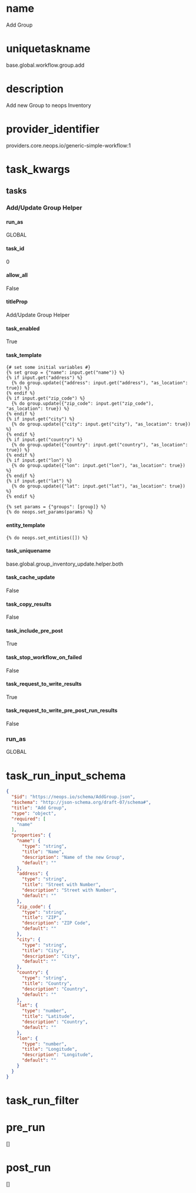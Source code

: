 # name
Add Group
# uniquetaskname
base.global.workflow.group.add
# description
Add new Group to neops Inventory
# provider_identifier
providers.core.neops.io/generic-simple-workflow:1
# task_kwargs
## tasks
### Add/Update Group Helper
#### run_as
GLOBAL
#### task_id
0
#### allow_all
False
#### titleProp
Add/Update Group Helper
#### task_enabled
True
#### task_template
```jinja2
{# set some initial variables #}
{% set group = {"name": input.get("name")} %}
{% if input.get("address") %}
  {% do group.update({"address": input.get("address"), "as_location": true}) %}
{% endif %}
{% if input.get("zip_code") %}
  {% do group.update({"zip_code": input.get("zip_code"), "as_location": true}) %}
{% endif %}
{% if input.get("city") %}
  {% do group.update({"city": input.get("city"), "as_location": true}) %}
{% endif %}
{% if input.get("country") %}
  {% do group.update({"country": input.get("country"), "as_location": true}) %}
{% endif %}
{% if input.get("lon") %}
  {% do group.update({"lon": input.get("lon"), "as_location": true}) %}
{% endif %}
{% if input.get("lat") %}
  {% do group.update({"lat": input.get("lat"), "as_location": true}) %}
{% endif %}

{% set params = {"groups": [group]} %}
{% do neops.set_params(params) %}
```
#### entity_template
```jinja2
{% do neops.set_entities([]) %}
```
#### task_uniquename
base.global.group_inventory_update.helper.both
#### task_cache_update
False
#### task_copy_results
False
#### task_include_pre_post
True
#### task_stop_workflow_on_failed
False
#### task_request_to_write_results
True
#### task_request_to_write_pre_post_run_results
False
### run_as
GLOBAL
# task_run_input_schema
```json
{
  "$id": "https://neops.io/schema/AddGroup.json",
  "$schema": "http://json-schema.org/draft-07/schema#",
  "title": "Add Group",
  "type": "object",
  "required": [
    "name"
  ],
  "properties": {
    "name": {
      "type": "string",
      "title": "Name",
      "description": "Name of the new Group",
      "default": ""
    },
    "address": {
      "type": "string",
      "title": "Street with Number",
      "description": "Street with Number",
      "default": ""
    },
    "zip_code": {
      "type": "string",
      "title": "ZIP",
      "description": "ZIP Code",
      "default": ""
    },
    "city": {
      "type": "string",
      "title": "City",
      "description": "City",
      "default": ""
    },
    "country": {
      "type": "string",
      "title": "Country",
      "description": "Country",
      "default": ""
    },
    "lat": {
      "type": "number",
      "title": "Latitude",
      "description": "Country",
      "default": ""
    },
    "lon": {
      "type": "number",
      "title": "Longitude",
      "description": "Longitude",
      "default": ""
    }
  }
}
```
# task_run_filter

# pre_run
[]
# post_run
[]
